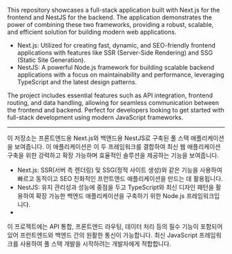 This repository showcases a full-stack application built with Next.js for the frontend and NestJS for the backend.
The application demonstrates the power of combining these two frameworks, providing a robust, scalable, and efficient solution for building modern web applications.

- Next.js: Utilized for creating fast, dynamic, and SEO-friendly frontend applications with features like SSR (Server-Side Rendering) and SSG (Static Site Generation).
- NestJS: A powerful Node.js framework for building scalable backend applications with a focus on maintainability and performance, leveraging TypeScript and the latest design patterns.

The project includes essential features such as API integration, frontend routing, and data handling, allowing for seamless communication between the frontend and backend.
Perfect for developers looking to get started with full-stack development using modern JavaScript frameworks.

---

이 저장소는 프론트엔드용 Next.js와 백엔드용 NestJS로 구축된 풀 스택 애플리케이션을 보여줍니다.
이 애플리케이션은 이 두 프레임워크를 결합하여 최신 웹 애플리케이션 구축을 위한 강력하고 확장 가능하며 효율적인 솔루션을 제공하는 기능을 보여줍니다.

- Next.js: SSR(서버 측 렌더링) 및 SSG(정적 사이트 생성)와 같은 기능을 사용하여 빠르고 동적이고 SEO 친화적인 프런트엔드 애플리케이션을 만드는 데 활용됩니다.
- NestJS: 유지 관리성과 성능에 중점을 두고 TypeScript와 최신 디자인 패턴을 활용하여 확장 가능한 백엔드 애플리케이션을 구축하기 위한 Node.js 프레임워크입니다.
- 
이 프로젝트에는 API 통합, 프론트엔드 라우팅, 데이터 처리 등의 필수 기능이 포함되어 있어 프런트엔드와 백엔드 간의 원활한 통신이 가능합니다.
최신 JavaScript 프레임워크를 사용하여 풀 스택 개발을 시작하려는 개발자에게 적합합니다.
